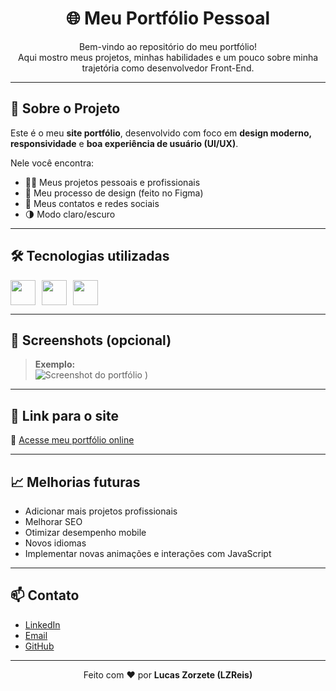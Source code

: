 <h1 align="center">🌐 Meu Portfólio Pessoal</h1>

<p align="center">
  Bem-vindo ao repositório do meu portfólio!<br/>
  Aqui mostro meus projetos, minhas habilidades e um pouco sobre minha trajetória como desenvolvedor Front-End.
</p>

---

## 🚀 Sobre o Projeto

Este é o meu **site portfólio**, desenvolvido com foco em **design moderno, responsividade** e **boa experiência de usuário (UI/UX)**.

Nele você encontra:
- 🧑‍💻 Meus projetos pessoais e profissionais
- 🎨 Meu processo de design (feito no Figma)
- 💬 Meus contatos e redes sociais
- 🌗 Modo claro/escuro

---

## 🛠️ Tecnologias utilizadas

<div style="display: flex; gap: 10px;">
<img src="https://cdn.jsdelivr.net/gh/devicons/devicon/icons/html5/html5-original.svg" width="40"/>
<img src="https://cdn.jsdelivr.net/gh/devicons/devicon/icons/css3/css3-original.svg" width="40"/>
<img src="https://cdn.jsdelivr.net/gh/devicons/devicon/icons/javascript/javascript-original.svg" width="40"/>
</div>

---

## 📸 Screenshots (opcional)

> **Exemplo:**  
> ![Screenshot do portfólio](https://github.com/user-attachments/assets/879ee1ea-60b1-4f9b-8fe8-906f9085e18a)
)

---

## 📍 Link para o site

🔗 [Acesse meu portfólio online](https://lzreis-portfolio.netlify.app/)

---

## 📈 Melhorias futuras

- Adicionar mais projetos profissionais
- Melhorar SEO
- Otimizar desempenho mobile
- Novos idiomas
- Implementar novas animações e interações com JavaScript

---

## 📫 Contato

- [LinkedIn](https://www.linkedin.com/in/lucas-zorzete-6035a4369/)
- [Email](lucasreis.zorzete@gmail.com)
- [GitHub](https://github.com/LZReis)

---

<p align="center">
  Feito com ❤️ por <strong>Lucas Zorzete (LZReis)</strong>
</p>

 
